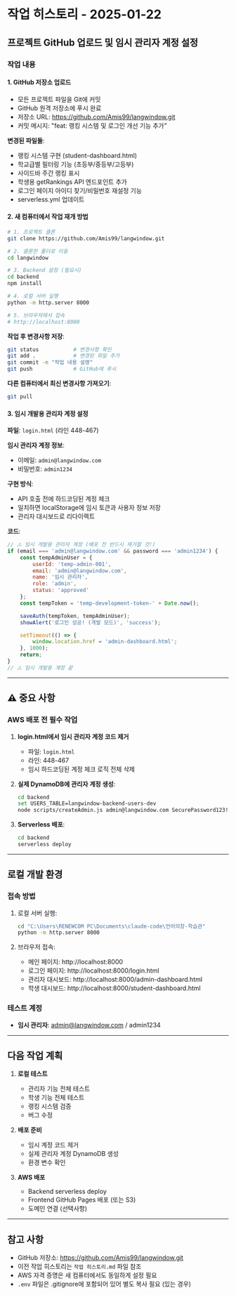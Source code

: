 # 작업 히스토리 - 2025-01-22

## 프로젝트 GitHub 업로드 및 임시 관리자 계정 설정

### 작업 내용

#### 1. GitHub 저장소 업로드
- 모든 프로젝트 파일을 Git에 커밋
- GitHub 원격 저장소에 푸시 완료
- 저장소 URL: https://github.com/Amis99/langwindow.git
- 커밋 메시지: "feat: 랭킹 시스템 및 로그인 개선 기능 추가"

**변경된 파일들**:
- 랭킹 시스템 구현 (student-dashboard.html)
- 학교급별 필터링 기능 (초등부/중등부/고등부)
- 사이드바 주간 랭킹 표시
- 학생용 getRankings API 엔드포인트 추가
- 로그인 페이지 아이디 찾기/비밀번호 재설정 기능
- serverless.yml 업데이트

#### 2. 새 컴퓨터에서 작업 재개 방법

```bash
# 1. 프로젝트 클론
git clone https://github.com/Amis99/langwindow.git

# 2. 클론한 폴더로 이동
cd langwindow

# 3. Backend 설정 (필요시)
cd backend
npm install

# 4. 로컬 서버 실행
python -m http.server 8000

# 5. 브라우저에서 접속
# http://localhost:8000
```

**작업 후 변경사항 저장**:
```bash
git status           # 변경사항 확인
git add .            # 변경된 파일 추가
git commit -m "작업 내용 설명"
git push             # GitHub에 푸시
```

**다른 컴퓨터에서 최신 변경사항 가져오기**:
```bash
git pull
```

#### 3. 임시 개발용 관리자 계정 설정

**파일**: `login.html` (라인 448-467)

**임시 관리자 계정 정보**:
- 이메일: `admin@langwindow.com`
- 비밀번호: `admin1234`

**구현 방식**:
- API 호출 전에 하드코딩된 계정 체크
- 일치하면 localStorage에 임시 토큰과 사용자 정보 저장
- 관리자 대시보드로 리다이렉트

**코드**:
```javascript
// ⚠️ 임시 개발용 관리자 계정 (배포 전 반드시 제거할 것!)
if (email === 'admin@langwindow.com' && password === 'admin1234') {
    const tempAdminUser = {
        userId: 'temp-admin-001',
        email: 'admin@langwindow.com',
        name: '임시 관리자',
        role: 'admin',
        status: 'approved'
    };
    const tempToken = 'temp-development-token-' + Date.now();

    saveAuth(tempToken, tempAdminUser);
    showAlert('로그인 성공! (개발 모드)', 'success');

    setTimeout(() => {
        window.location.href = 'admin-dashboard.html';
    }, 1000);
    return;
}
// ⚠️ 임시 개발용 계정 끝
```

---

## ⚠️ 중요 사항

### AWS 배포 전 필수 작업

1. **login.html에서 임시 관리자 계정 코드 제거**
   - 파일: `login.html`
   - 라인: 448-467
   - 임시 하드코딩된 계정 체크 로직 전체 삭제

2. **실제 DynamoDB에 관리자 계정 생성**:
   ```bash
   cd backend
   set USERS_TABLE=langwindow-backend-users-dev
   node scripts/createAdmin.js admin@langwindow.com SecurePassword123! 관리자이름
   ```

3. **Serverless 배포**:
   ```bash
   cd backend
   serverless deploy
   ```

---

## 로컬 개발 환경

### 접속 방법
1. 로컬 서버 실행:
   ```bash
   cd "C:\Users\RENEWCOM PC\Documents\claude-code\언어의창-학습관"
   python -m http.server 8000
   ```

2. 브라우저 접속:
   - 메인 페이지: http://localhost:8000
   - 로그인 페이지: http://localhost:8000/login.html
   - 관리자 대시보드: http://localhost:8000/admin-dashboard.html
   - 학생 대시보드: http://localhost:8000/student-dashboard.html

### 테스트 계정
- **임시 관리자**: admin@langwindow.com / admin1234

---

## 다음 작업 계획

1. **로컬 테스트**
   - 관리자 기능 전체 테스트
   - 학생 기능 전체 테스트
   - 랭킹 시스템 검증
   - 버그 수정

2. **배포 준비**
   - 임시 계정 코드 제거
   - 실제 관리자 계정 DynamoDB 생성
   - 환경 변수 확인

3. **AWS 배포**
   - Backend serverless deploy
   - Frontend GitHub Pages 배포 (또는 S3)
   - 도메인 연결 (선택사항)

---

## 참고 사항

- GitHub 저장소: https://github.com/Amis99/langwindow.git
- 이전 작업 히스토리는 `작업 히스토리.md` 파일 참조
- AWS 자격 증명은 새 컴퓨터에서도 동일하게 설정 필요
- `.env` 파일은 .gitignore에 포함되어 있어 별도 복사 필요 (있는 경우)
